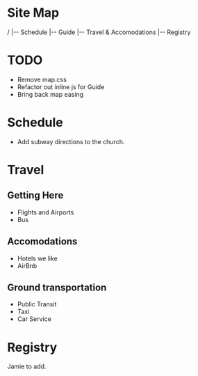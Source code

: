 # Site Map

/
|-- Schedule
|-- Guide
|-- Travel & Accomodations
|-- Registry

# TODO

- Remove map.css
- Refactor out inline js for Guide
- Bring back map easing

# Schedule

- Add subway directions to the church.

# Travel

## Getting Here

- Flights and Airports
- Bus

## Accomodations

- Hotels we like
- AirBnb

## Ground transportation

- Public Transit
- Taxi
- Car Service

# Registry

Jamie to add.

